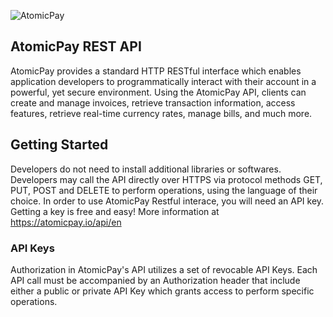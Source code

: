 ![AtomicPay](https://github.com/atomicpay/RESTful-API-client/blob/master/z_images/atomicpay-api-header.png)
## AtomicPay REST API
AtomicPay provides a standard HTTP RESTful interface which enables application developers to programmatically interact with their account in a powerful, yet secure environment. Using the AtomicPay API, clients can create and manage invoices, retrieve transaction information, access features, retrieve real-time currency rates, manage bills, and much more.

## Getting Started
Developers do not need to install additional libraries or softwares. Developers may call the API directly over HTTPS via protocol methods GET, PUT, POST and DELETE to perform operations, using the language of their choice. In order to use AtomicPay Restful interace, you will need an API key. Getting a key is free and easy! More information at https://atomicpay.io/api/en

### API Keys
Authorization in AtomicPay's API utilizes a set of revocable API Keys. Each API call must be accompanied by an Authorization header that include either a public or private API Key which grants access to perform specific operations.
